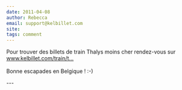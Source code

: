```yaml
---
date: 2011-04-08
author: Rebecca
email: support@kelbillet.com
site: 
tags: comment
---
```


<p>Pour trouver des billets de train Thalys moins cher rendez-vous sur <a href="http://www.kelbillet.com/train/thalys/billets-thalys.html" title="http://www.kelbillet.com/train/thalys/billets-thalys.html" rel="nofollow">www.kelbillet.com/train/t...</a><br />
<br />
Bonne escapades en Belgique ! :-)</p>
---